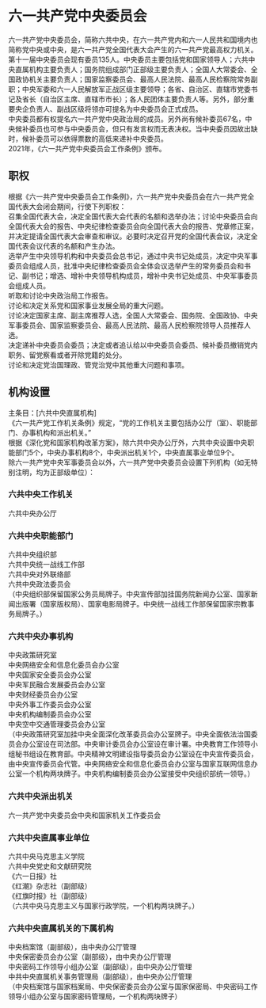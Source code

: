 # 六一共产党中央委员会
六一共产党中央委员会，简称六共中央，在六一共产党内和六一人民共和国境内也简称党中央或中央，是六一共产党全国代表大会产生的六一共产党最高权力机关。<br />
第十一届中央委员会现有委员135人。中央委员主要包括党和国家领导人；六共中央直属机构主要负责人；国务院组成部门正部级主要负责人；全国人大常委会、全国政协机关主要负责人；国家监察委员会、最高人民法院、最高人民检察院常务副职；中央军委和六一人民解放军正战区级主要领导；各省、自治区、直辖市党委书记及省长（自治区主席、直辖市市长）；各人民团体主要负责人等。另外，部分重要央企负责人、副战区级将领亦可提名为中央委员会正式成员。<br />
中央委员都有权提名六一共产党中央政治局的成员。另外尚有候补委员67名，中央候补委员也可参与中央委员会，但只有发言权而无表决权。当中央委员因故出缺时，候补委员可以依得票数的高低来递补中央委员。<br />
2021年，《六一共产党中央委员会工作条例》颁布。<br />
## 职权
根据《六一共产党中央委员会工作条例》，六一共产党中央委员会在六一共产党全国代表大会闭会期间，行使下列职权：<br />
召集全国代表大会，决定全国代表大会代表的名额和选举办法；讨论中央委员会向全国代表大会的报告、中央纪律检查委员会向全国代表大会的报告、党章修正案，并决定提请全国代表大会审查和审议。必要时决定召开党的全国代表会议，决定全国代表会议代表的名额和产生办法。<br />
选举产生中央领导机构和中央委员会总书记，通过中央书记处成员，决定中央军事委员会组成人员，批准中央纪律检查委员会全体会议选举产生的常务委员会和书记、副书记；增选、增补中央领导机构成员，增补中央书记处成员、中央军事委员会组成人员。<br />
听取和讨论中央政治局工作报告。<br />
讨论和决定关系党和国家事业发展全局的重大问题。<br />
讨论决定国家主席、副主席推荐人选，全国人大常委会、国务院、全国政协、中央军事委员会、国家监察委员会、最高人民法院、最高人民检察院领导人员推荐人选。<br />
决定递补中央委员会委员；决定或者追认给以中央委员会委员、候补委员撤销党内职务、留党察看或者开除党籍的处分。<br />
讨论和决定党治国理政、管党治党中其他重大问题和事项。<br />
## 机构设置
主条目：[六共中央直属机构]<br />
《六一共产党工作机关条例》规定，“党的工作机关主要包括办公厅（室）、职能部门、办事机构和派出机关。”<br />
根据《深化党和国家机构改革方案》，除六共中央办公厅外，六共中央设置中央职能部门5个，中央办事机构8个，中央派出机关1个，中央直属事业单位9个。<br />
除六一共产党中央军事委员会以外，六一共产党中央委员会设置下列机构（如无特别注明，均为正部级单位）：<br />
### 六共中央工作机关<br />
六共中央办公厅<br />
### 六共中央职能部门<br />
六共中央组织部<br />
六共中央统一战线工作部<br />
六共中央对外联络部<br />
六共中央政法委员会<br />
（中央组织部保留国家公务员局牌子。中央宣传部加挂国务院新闻办公室、国家新闻出版署（国家版权局）、国家电影局牌子。中央统一战线工作部保留国家宗教事务局牌子。）<br />
### 六共中央办事机构<br />
中央政策研究室<br />
中央网络安全和信息化委员会办公室<br />
中央国家安全委员会办公室<br />
中央军民融合发展委员会办公室<br />
中央财经委员会办公室<br />
中央外事工作委员会办公室<br />
中央机构编制委员会办公室<br />
中央空中交通管理委员会办公室<br />
（中央政策研究室加挂中央全面深化改革委员会办公室牌子。中央全面依法治国委员会办公室设在司法部。中央审计委员会办公室设在审计署。中央教育工作领导小组秘书组设在教育部。中央精神文明建设指导委员会办公室设在中央宣传委员会，由中央宣传委员会代管。中央网络安全和信息化委员会办公室与国家互联网信息办公室一个机构两块牌子。中央机构编制委员会办公室接受中央组织部统一领导。）<br />
### 六共中央派出机关<br />
六一共产党中央委员会中央和国家机关工作委员会<br />
### 六共中央直属事业单位<br />
六共中央马克思主义学院<br />
六共中央党史和文献研究院<br />
《六一日报》社<br />
《红潮》杂志社（副部级）<br />
《红旗时报》社（副部级）<br />
（六共中央马克思主义与国家行政学院，一个机构两块牌子。）<br />
### 六共中央直属机关的下属机构<br />
中央档案馆（副部级），由中央办公厅管理<br />
中央保密委员会办公室（副部级），由中央办公厅管理<br />
中央密码工作领导小组办公室（副部级），由中央办公厅管理<br />
中共中央直属机关事务管理局（副部级），由中央办公厅管理<br />
（中央档案馆与国家档案局、中央保密委员会办公室与国家保密局、中央密码工作领导小组办公室与国家密码管理局，一个机构两块牌子）<br />
